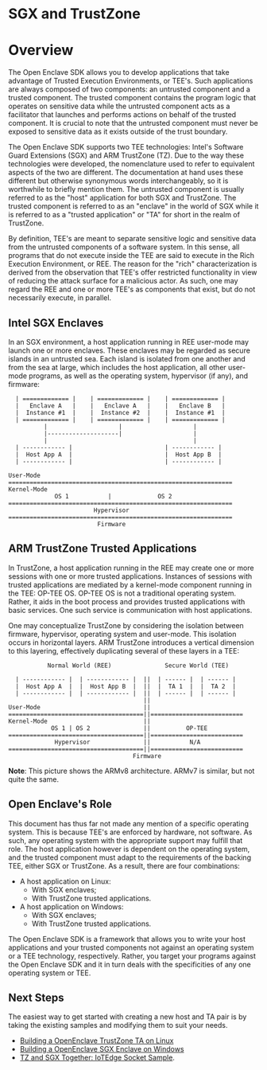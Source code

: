 SGX and TrustZone
=============

# Overview

The Open Enclave SDK allows you to develop applications that take advantage of
Trusted Execution Environments, or TEE's. Such applications are always composed
of two components: an untrusted component and a trusted component. The trusted
component contains the program logic that operates on sensitive data while the
untrusted component acts as a facilitator that launches and performs actions on
behalf of the trusted component. It is crucial to note that the untrusted
component must never be exposed to sensitive data as it exists outside of the
trust boundary.

The Open Enclave SDK supports two TEE technologies: Intel's Software Guard
Extensions (SGX) and ARM TrustZone (TZ). Due to the way these technologies were
developed, the nomenclature used to refer to equivalent aspects of the two are
different. The documentation at hand uses these different but otherwise
synonymous words interchangeably, so it is worthwhile to briefly mention them.
The untrusted component is usually referred to as the "host" application for both SGX and
TrustZone. The trusted component is referred to as an "enclave" in the world of
SGX while it is referred to as a "trusted application" or "TA" for short in the
realm of TrustZone.

By definition, TEE's are meant to separate sensitive logic and sensitive data
from the untrusted components of a software system. In this sense, all programs
that do not execute inside the TEE are said to execute in the Rich Execution
Environment, or REE. The reason for the "rich" characterization is derived from
the observation that TEE's offer restricted functionality in view of reducing
the attack surface for a malicious actor. As such, one may regard the REE and
one or more TEE's as components that exist, but do not necessarily execute, in
parallel.

## Intel SGX Enclaves

In an SGX environment, a host application running in REE user-mode may launch
one or more enclaves. These enclaves may be regarded as secure islands in an
untrusted sea. Each island is isolated from one another and from the sea at
large, which includes the host application, all other user-mode programs, as well as the
operating system, hypervisor (if any), and firmware:

```
  | ============= |    | ============= |    | ============= |
  |   Enclave A   |    |   Enclave A   |    |   Enclave B   |
  |  Instance #1  |    |  Instance #2  |    |  Instance #1  |
  | ============= |    | ============= |    | ============= |
          |                    |                    |
          |--------------------|                    |
          |                                         |
  | ------------ |                          | ------------ |
  |  Host App A  |                          |  Host App B  |
  | ------------ |                          | ------------ |

User-Mode
===============================================================
Kernel-Mode
             OS 1           |             OS 2
===============================================================
                        Hypervisor                     
===============================================================
                         Firmware
```

## ARM TrustZone Trusted Applications

In TrustZone, a host application running in the REE may create one or more
sessions with one or more trusted applications. Instances of sessions with
trusted applications are mediated by a kernel-mode component running in the TEE:
OP-TEE OS. OP-TEE OS is not a traditional operating system. Rather, it aids in
the boot process and provides trusted applications with basic services. One such
service is communication with host applications.

One may conceptualize TrustZone by considering the isolation between firmware,
hypervisor, operating system and user-mode. This isolation occurs in horizontal
layers. ARM TrustZone introduces a vertical dimension to this layering,
effectively duplicating several of these layers in a TEE:

```
           Normal World (REE)               Secure World (TEE)

  | ------------ |  | ------------ |  ||  | ------ |  | ------ | 
  |  Host App A  |  |  Host App B  |  ||  |  TA 1  |  |  TA 2  |
  | ------------ |  | ------------ |  ||  | ------ |  | ------ |
                                      ||
User-Mode                             ||
======================================||==========================
Kernel-Mode                           ||
            OS 1 | OS 2               ||          OP-TEE
======================================||==========================
             Hypervisor               ||           N/A
======================================||==========================
                                   Firmware
```
**Note**: This picture shows the ARMv8 architecture. ARMv7 is similar, but not
quite the same.

## Open Enclave's Role

This document has thus far not made any mention of a specific operating system.
This is because TEE's are enforced by hardware, not software. As such, any
operating system with the appropriate support may fulfill that role. The host
application however is dependent on the operating system, and the trusted
component must adapt to the requirements of the backing TEE, either SGX or
TrustZone. As a result, there are four combinations:

* A host application on Linux:
    * With SGX enclaves;
    * With TrustZone trusted applications.
* A host application on Windows:
    * With SGX enclaves;
    * With TrustZone trusted applications.

The Open Enclave SDK is a framework that allows you to write your host
applications and your trusted components not against an operating system or a
TEE technology, respectively. Rather, you target your programs against the Open
Enclave SDK and it in turn deals with the specificities of any one operating
system or TEE.

## Next Steps

The easiest way to get started with creating a new host and TA pair is by taking
the existing samples and modifying them to suit your needs. 

* [Building a OpenEnclave TrustZone TA on Linux](linux_arm_dev.md)
* [Building a OpenEnclave SGX Enclave on Windows](win_sgx_dev.md)
* [TZ and SGX Together: IoTEdge Socket Sample](sample_edge_sockets.md).
